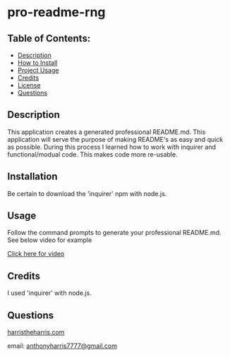 # pro-readme-rng

## **Table of Contents:**

- [Description](#desc)
- [How to Install](#install)
- [Project Usage](#use)
- [Credits](#cred)
- [License](#lice)
- [Questions](#quest)

<a id="desc"></a>
## Description 
 This application creates a generated professional README.md. This application will serve the purpose of making README's as easy and quick as possible. During this process I learned how to work with inquirer and functional/modual code. This makes code more re-usable. 

<a id="install"></a>
## Installation 
 Be certain to download the 'inquirer' npm with node.js.

<a id="use"></a>
## Usage 
 Follow the command prompts to generate your professional README.md. See below video for example
 
 [Click here for video](https://drive.google.com/file/d/12iJAdBOWqQ6DxbyoTa-Cs_UaFGa7sv_h/view)

<a id="cred"></a>
## Credits 
 I used 'inquirer' with node.js.

<a id="lice"></a>


<a id="quest"></a>
## Questions 

[harristheharris.com](https://github.com/harristheharris) 

email: anthonyharris7777@gmail.com

